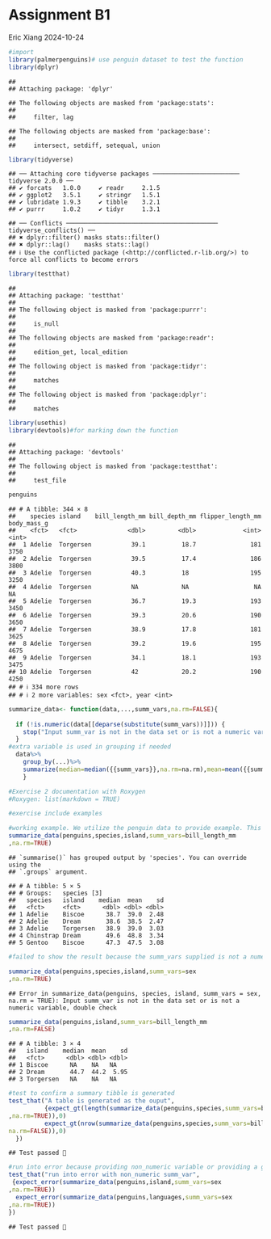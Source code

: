 Assignment B1
================
Eric Xiang
2024-10-24

``` r
#import 
library(palmerpenguins)# use penguin dataset to test the function 
library(dplyr)
```

    ## 
    ## Attaching package: 'dplyr'

    ## The following objects are masked from 'package:stats':
    ## 
    ##     filter, lag

    ## The following objects are masked from 'package:base':
    ## 
    ##     intersect, setdiff, setequal, union

``` r
library(tidyverse)
```

    ## ── Attaching core tidyverse packages ──────────────────────── tidyverse 2.0.0 ──
    ## ✔ forcats   1.0.0     ✔ readr     2.1.5
    ## ✔ ggplot2   3.5.1     ✔ stringr   1.5.1
    ## ✔ lubridate 1.9.3     ✔ tibble    3.2.1
    ## ✔ purrr     1.0.2     ✔ tidyr     1.3.1

    ## ── Conflicts ────────────────────────────────────────── tidyverse_conflicts() ──
    ## ✖ dplyr::filter() masks stats::filter()
    ## ✖ dplyr::lag()    masks stats::lag()
    ## ℹ Use the conflicted package (<http://conflicted.r-lib.org/>) to force all conflicts to become errors

``` r
library(testthat)
```

    ## 
    ## Attaching package: 'testthat'
    ## 
    ## The following object is masked from 'package:purrr':
    ## 
    ##     is_null
    ## 
    ## The following objects are masked from 'package:readr':
    ## 
    ##     edition_get, local_edition
    ## 
    ## The following object is masked from 'package:tidyr':
    ## 
    ##     matches
    ## 
    ## The following object is masked from 'package:dplyr':
    ## 
    ##     matches

``` r
library(usethis)
library(devtools)#for marking down the function 
```

    ## 
    ## Attaching package: 'devtools'
    ## 
    ## The following object is masked from 'package:testthat':
    ## 
    ##     test_file

``` r
penguins
```

    ## # A tibble: 344 × 8
    ##    species island    bill_length_mm bill_depth_mm flipper_length_mm body_mass_g
    ##    <fct>   <fct>              <dbl>         <dbl>             <int>       <int>
    ##  1 Adelie  Torgersen           39.1          18.7               181        3750
    ##  2 Adelie  Torgersen           39.5          17.4               186        3800
    ##  3 Adelie  Torgersen           40.3          18                 195        3250
    ##  4 Adelie  Torgersen           NA            NA                  NA          NA
    ##  5 Adelie  Torgersen           36.7          19.3               193        3450
    ##  6 Adelie  Torgersen           39.3          20.6               190        3650
    ##  7 Adelie  Torgersen           38.9          17.8               181        3625
    ##  8 Adelie  Torgersen           39.2          19.6               195        4675
    ##  9 Adelie  Torgersen           34.1          18.1               193        3475
    ## 10 Adelie  Torgersen           42            20.2               190        4250
    ## # ℹ 334 more rows
    ## # ℹ 2 more variables: sex <fct>, year <int>

``` r
summarize_data<- function(data,...,summ_vars,na.rm=FALSE){
    
  if (!is.numeric(data[[deparse(substitute(summ_vars))]])) {
    stop("Input summ_var is not in the data set or is not a numeric variable, double check")
  }
#extra variable is used in grouping if needed
  data%>%
    group_by(...)%>% 
    summarize(median=median({{summ_vars}},na.rm=na.rm),mean=mean({{summ_vars}},na.rm=na.rm),sd=sd({{summ_vars}},na.rm=na.rm)) 
    }
```

``` r
#Exercise 2 documentation with Roxygen 
#Roxygen: list(markdown = TRUE)
```

``` r
#exercise include examples 

#working example. We utilize the penguin data to provide example. This is to show the functional example. The function first groups the data by species and island. Then, it summarizes the bill_length_mm in term of mdian, mean and sd for each group. 
summarize_data(penguins,species,island,summ_vars=bill_length_mm
,na.rm=TRUE)
```

    ## `summarise()` has grouped output by 'species'. You can override using the
    ## `.groups` argument.

    ## # A tibble: 5 × 5
    ## # Groups:   species [3]
    ##   species   island    median  mean    sd
    ##   <fct>     <fct>      <dbl> <dbl> <dbl>
    ## 1 Adelie    Biscoe      38.7  39.0  2.48
    ## 2 Adelie    Dream       38.6  38.5  2.47
    ## 3 Adelie    Torgersen   38.9  39.0  3.03
    ## 4 Chinstrap Dream       49.6  48.8  3.34
    ## 5 Gentoo    Biscoe      47.3  47.5  3.08

``` r
#failed to show the result because the summ_vars supplied is not a numeric variable 

summarize_data(penguins,species,island,summ_vars=sex
,na.rm=TRUE)
```

    ## Error in summarize_data(penguins, species, island, summ_vars = sex, na.rm = TRUE): Input summ_var is not in the data set or is not a numeric variable, double check

``` r
summarize_data(penguins,island,summ_vars=bill_length_mm
,na.rm=FALSE)
```

    ## # A tibble: 3 × 4
    ##   island    median  mean    sd
    ##   <fct>      <dbl> <dbl> <dbl>
    ## 1 Biscoe      NA    NA   NA   
    ## 2 Dream       44.7  44.2  5.95
    ## 3 Torgersen   NA    NA   NA

``` r
#test to confirm a summary tibble is generated
test_that("A table is generated as the ouput", 
          {expect_gt(length(summarize_data(penguins,species,summ_vars=bill_length_mm
,na.rm=TRUE)),0)
          expect_gt(nrow(summarize_data(penguins,species,summ_vars=bill_length_mm,
na.rm=FALSE)),0)
  })
```

    ## Test passed 🎉

``` r
#run into error because providing non_numeric variable or providing a group_by variable not existed in the data 
test_that("run into error with non_numeric summ_var",
 {expect_error(summarize_data(penguins,island,summ_vars=sex
,na.rm=TRUE))
  expect_error(summarize_data(penguins,languages,summ_vars=sex
,na.rm=TRUE))
})
```

    ## Test passed 🥇
